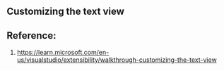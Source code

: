 ## Customizing the text view

## Reference: 
1. https://learn.microsoft.com/en-us/visualstudio/extensibility/walkthrough-customizing-the-text-view

